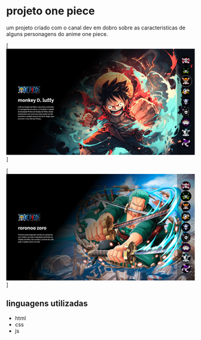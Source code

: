 # projeto one piece 
um projeto criado com o canal dev em dobro sobre as caracteristicas de alguns personagens do anime one piece.

[<img src="./imagens redme/Captura de tela 2023-11-09 083510.png" alt="foto do site luffy">]

[<img src="./imagens redme/Captura de tela 2023-11-09 083556.png" alt="foto do site zoro">]

## linguagens utilizadas 

- html
- css
- js
